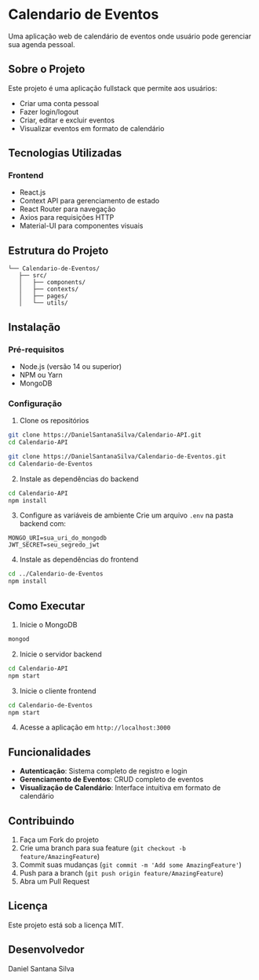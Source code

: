 # Calendario de Eventos

Uma aplicação web de calendário de eventos onde usuário pode gerenciar sua agenda pessoal.

## Sobre o Projeto

Este projeto é uma aplicação fullstack que permite aos usuários:
- Criar uma conta pessoal
- Fazer login/logout
- Criar, editar e excluir eventos
- Visualizar eventos em formato de calendário


## Tecnologias Utilizadas

### Frontend
- React.js
- Context API para gerenciamento de estado
- React Router para navegação
- Axios para requisições HTTP
- Material-UI para componentes visuais

## Estrutura do Projeto

```
└── Calendario-de-Eventos/
   ├── src/
   │   ├── components/
   │   ├── contexts/
   │   ├── pages/
   │   └── utils/
```

## Instalação

### Pré-requisitos
- Node.js (versão 14 ou superior)
- NPM ou Yarn
- MongoDB

### Configuração

1. Clone os repositórios
```bash
git clone https://DanielSantanaSilva/Calendario-API.git
cd Calendario-API
```

```bash
git clone https://DanielSantanaSilva/Calendario-de-Eventos.git
cd Calendario-de-Eventos
```

2. Instale as dependências do backend
```bash
cd Calendario-API
npm install
```

3. Configure as variáveis de ambiente
Crie um arquivo `.env` na pasta backend com:
```
MONGO_URI=sua_uri_do_mongodb
JWT_SECRET=seu_segredo_jwt
```

4. Instale as dependências do frontend
```bash
cd ../Calendario-de-Eventos
npm install
```

## Como Executar

1. Inicie o MongoDB
```bash
mongod
```

2. Inicie o servidor backend
```bash
cd Calendario-API
npm start
```

3. Inicie o cliente frontend
```bash
cd Calendario-de-Eventos
npm start
```

4. Acesse a aplicação em `http://localhost:3000`

## Funcionalidades

- **Autenticação**: Sistema completo de registro e login
- **Gerenciamento de Eventos**: CRUD completo de eventos
- **Visualização de Calendário**: Interface intuitiva em formato de calendário


## Contribuindo

1. Faça um Fork do projeto
2. Crie uma branch para sua feature (`git checkout -b feature/AmazingFeature`)
3. Commit suas mudanças (`git commit -m 'Add some AmazingFeature'`)
4. Push para a branch (`git push origin feature/AmazingFeature`)
5. Abra um Pull Request

## Licença

Este projeto está sob a licença MIT.


## Desenvolvedor

Daniel Santana Silva